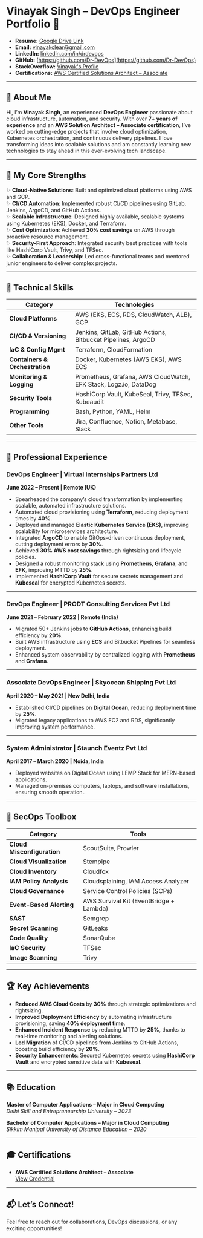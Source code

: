 # **Vinayak Singh – DevOps Engineer Portfolio** 🚀

- **Resume:** [Google Drive Link](https://drive.google.com/file/d/1ppDwfRiqgeG_l2UmxWSssBYYUoXBAs4C/view?usp=drive_link) 
- **Email:** [vinayakclear@gmail.com](mailto:vinayakclear@gmail.com)  
- **LinkedIn:** [linkedin.com/in/drdevops](https://www.linkedin.com/in/drdevops)  
- **GitHub:** [https://github.com/Dr-DevOps](https://github.com/Dr-DevOps)
- **StackOverflow:** [Vinayak's Profile](https://stackoverflow.com/users/14925235/vinayak-s) 
- **Certifications:** [AWS Certified Solutions Architect – Associate](https://bit.ly/credly-aws-csa)

---

## **🌟 About Me**

Hi, I’m **Vinayak Singh**, an experienced **DevOps Engineer** passionate about cloud infrastructure, automation, and security. With over **7+ years of experience** and an **AWS Solution Architect – Associate certification**, I’ve worked on cutting-edge projects that involve cloud optimization, Kubernetes orchestration, and continuous delivery pipelines. I love transforming ideas into scalable solutions and am constantly learning new technologies to stay ahead in this ever-evolving tech landscape.

---

## **🚀 My Core Strengths**

✨ **Cloud-Native Solutions**: Built and optimized cloud platforms using AWS and GCP.  
✨ **CI/CD Automation**: Implemented robust CI/CD pipelines using GitLab, Jenkins, ArgoCD, and GitHub Actions.  
✨ **Scalable Infrastructure**: Designed highly available, scalable systems using Kubernetes (EKS), Docker, and Terraform.  
✨ **Cost Optimization**: Achieved **30% cost savings** on AWS through proactive resource management.  
✨ **Security-First Approach**: Integrated security best practices with tools like HashiCorp Vault, Trivy, and TFSec.  
✨ **Collaboration & Leadership**: Led cross-functional teams and mentored junior engineers to deliver complex projects.

---

## **🔧 Technical Skills**

| **Category**            | **Technologies**                                                                                      |
|-------------------------|------------------------------------------------------------------------------------------------------|
| **Cloud Platforms**      | AWS (EKS, ECS, RDS, CloudWatch, ALB), GCP                                                           |
| **CI/CD & Versioning**   | Jenkins, GitLab, GitHub Actions, Bitbucket Pipelines, ArgoCD                                       |
| **IaC & Config Mgmt**    | Terraform, CloudFormation                                                                          |
| **Containers & Orchestration** | Docker, Kubernetes (AWS EKS), AWS ECS                                                        |
| **Monitoring & Logging** | Prometheus, Grafana, AWS CloudWatch, EFK Stack, Logz.io, DataDog                                   |
| **Security Tools**       | HashiCorp Vault, KubeSeal, Trivy, TFSec, Kubeaudit                                                 |
| **Programming**          | Bash, Python, YAML, Helm                                                                           |
| **Other Tools**          | Jira, Confluence, Notion, Metabase, Slack                                                          |

---

## **💼 Professional Experience**

### **DevOps Engineer | Virtual Internships Partners Ltd**  
**June 2022 – Present | Remote (UK)**  

- Spearheaded the company’s cloud transformation by implementing scalable, automated infrastructure solutions.  
- Automated cloud provisioning using **Terraform**, reducing deployment times by **40%**.  
- Deployed and managed **Elastic Kubernetes Service (EKS)**, improving scalability for microservices architecture.  
- Integrated **ArgoCD** to enable GitOps-driven continuous deployment, cutting deployment errors by **30%**.  
- Achieved **30% AWS cost savings** through rightsizing and lifecycle policies.  
- Designed a robust monitoring stack using **Prometheus, Grafana**, and **EFK**, improving MTTD by **25%**.  
- Implemented **HashiCorp Vault** for secure secrets management and **Kubeseal** for encrypted Kubernetes secrets.

---

### **DevOps Engineer | PRODT Consulting Services Pvt Ltd**  
**June 2021 – February 2022 | Remote (India)**  

- Migrated 50+ Jenkins jobs to **GitHub Actions**, enhancing build efficiency by **20%**.  
- Built AWS infrastructure using **ECS** and Bitbucket Pipelines for seamless deployment.  
- Enhanced system observability by centralized logging with **Prometheus** and **Grafana**.

---

### **Associate DevOps Engineer | Skyocean Shipping Pvt Ltd**  
**April 2020 – May 2021 | New Delhi, India**  

- Established CI/CD pipelines on **Digital Ocean**, reducing deployment time by **25%**.  
- Migrated legacy applications to AWS EC2 and RDS, significantly improving system performance.

---

### **System Administrator | Staunch Eventz Pvt Ltd**  
**April 2017 – March 2020 | Noida, India**  

- Deployed websites on Digital Ocean using LEMP Stack for MERN-based applications. 
- Managed on-premises computers, laptops, and software installations, ensuring smooth operation..

---

## **🔐 SecOps Toolbox**

| **Category**            | **Tools**                                                                                           |
|-------------------------|------------------------------------------------------------------------------------------------------|
| **Cloud Misconfiguration** | ScoutSuite, Prowler                                                                             |
| **Cloud Visualization**     | Stempipe                                                                                       |
| **Cloud Inventory**         | Cloudfox                                                                                       |
| **IAM Policy Analysis**     | Cloudsplaining, IAM Access Analyzer                                                           |
| **Cloud Governance**        | Service Control Policies (SCPs)                                                               |
| **Event-Based Alerting**    | AWS Survival Kit (EventBridge + Lambda)                                                      |
| **SAST**                    | Semgrep                                                                                       |
| **Secret Scanning**         | GitLeaks                                                                                      |
| **Code Quality**            | SonarQube                                                                                     |
| **IaC Security**            | TFSec                                                                                         |
| **Image Scanning**          | Trivy                                                                                         |

---

## **🏆 Key Achievements**

- **Reduced AWS Cloud Costs** by **30%** through strategic optimizations and rightsizing.  
- **Improved Deployment Efficiency** by automating infrastructure provisioning, saving **40% deployment time**.  
- **Enhanced Incident Response** by reducing MTTD by **25%**, thanks to real-time monitoring and alerting solutions.  
- **Led Migration** of CI/CD pipelines from Jenkins to GitHub Actions, boosting build efficiency by **20%**.  
- **Security Enhancements**: Secured Kubernetes secrets using **HashiCorp Vault** and encrypted sensitive data with **Kubeseal**.

---

## **📚 Education**

**Master of Computer Applications – Major in Cloud Computing**  
*Delhi Skill and Entrepreneurship University – 2023*  

**Bachelor of Computer Applications – Major in Cloud Computing**  
*Sikkim Manipal University of Distance Education – 2020*  

---

## **🎓 Certifications**

- **AWS Certified Solutions Architect – Associate**  
  [View Credential](https://bit.ly/credly-aws-csa)

---

## **📬 Let’s Connect!**

Feel free to reach out for collaborations, DevOps discussions, or any exciting opportunities!
